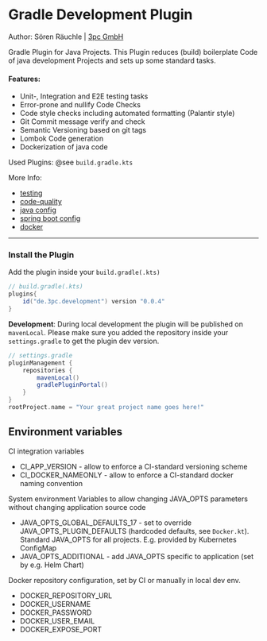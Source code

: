# Gradle Development Plugin 
Author: Sören Räuchle | [3pc GmbH](https://3pc.de)

Gradle Plugin for Java Projects. This Plugin reduces (build) boilerplate Code of java development Projects and sets up some standard tasks.

#### Features:
- Unit-, Integration and E2E testing tasks
- Error-prone and nullify Code Checks
- Code style checks including automated formatting (Palantir style)
- Git Commit message verify and check
- Semantic Versioning based on git tags
- Lombok Code generation
- Dockerization of java code

Used Plugins: @see `build.gradle.kts`

More Info:
- [testing](/docs/testing.md)
- [code-quality](/docs/code-quality.md)
- [java config](/docs/java.md)
- [spring boot config](/docs/spring.md)
- [docker](/docs/docker.md)

---

### Install the Plugin
Add the plugin inside your `build.gradle(.kts)`
```groovy
// build.gradle(.kts)
plugins{
    id("de.3pc.development") version "0.0.4"
}
```

**Development**: During local development the plugin will be published on `mavenLocal`. Please make sure you added the repository inside your `settings.gradle` to get the plugin dev version. 
```groovy
// settings.gradle
pluginManagement {
    repositories {
        mavenLocal()
        gradlePluginPortal()
    }
}
rootProject.name = "Your great project name goes here!" 

```

## Environment variables

CI integration variables

- CI_APP_VERSION - allow to enforce a CI-standard versioning scheme
- CI_DOCKER_NAMEONLY - allow to enforce a CI-standard docker naming convention

System environment Variables to allow changing JAVA_OPTS parameters without changing application source code

- JAVA_OPTS_GLOBAL_DEFAULTS_17 - set to override JAVA_OPTS_PLUGIN_DEFAULTS (hardcoded defaults, see `Docker.kt`). Standard JAVA_OPTS for all projects. E.g. provided by Kubernetes ConfigMap
- JAVA_OPTS_ADDITIONAL - add JAVA_OPTS specific to application (set by e.g. Helm Chart)

Docker repository configuration, set by CI or manually in local dev env.

- DOCKER_REPOSITORY_URL
- DOCKER_USERNAME
- DOCKER_PASSWORD
- DOCKER_USER_EMAIL
- DOCKER_EXPOSE_PORT